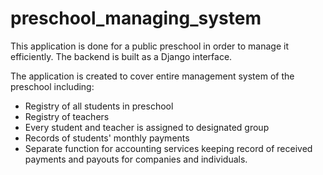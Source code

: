 # preschool_managing_system

This application is done for a public preschool in order to manage it efficiently. The backend is built as a Django interface. 

The application is created to cover entire management system of the preschool including:

- Registry of all students in preschool
- Registry of teachers
- Every student and teacher is assigned to designated group
- Records of students' monthly payments
- Separate function for accounting services keeping record of received payments and payouts for companies and individuals.
